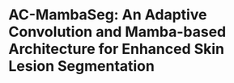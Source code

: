 # AC-MambaSeg: An Adaptive Convolution and Mamba-based Architecture for Enhanced Skin Lesion Segmentation